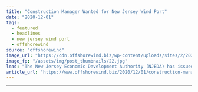 ```yaml
---
title: "Construction Manager Wanted for New Jersey Wind Port"
date: "2020-12-01"
tags: 
  - featured
  - headlines
  - new jersey wind port
  - offshorewind
source: "offshorewind"
image_url: "https://cdn.offshorewind.biz/wp-content/uploads/sites/2/2020/12/01201004/Construction-Manager-Wanted-for-New-Jersey-Wind-Port.jpg"
image_fp: "/assets/img/post_thumbnails/22.jpg"
lead: "The New Jersey Economic Development Authority (NJEDA) has issued a Request of Qualifications for"
article_url: "https://www.offshorewind.biz/2020/12/01/construction-manager-wanted-for-new-jersey-wind-port/"
---
```


---
